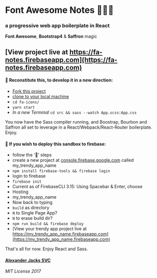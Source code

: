 # Font Awesome Notes :flower_playing_cards::money_with_wings::sparkles:
### a progressive web app boilerplate in React
**Font Awesome**, **Bootstrap4** & **Saffron** magic

## [View project live at https://fa-notes.firebaseapp.com](https://fa-notes.firebaseapp.com)

#### :construction: Reconstitute this, to develop it in a new direction:
- [Fork this project](https://help.github.com/articles/fork-a-repo/)
- [clone to your local machine](https://help.github.com/articles/cloning-a-repository/)
- ```cd fa-icons/```
- ```yarn start```
 - _In a new Terminal_
 ```cd src && sass --watch App.scss:App.css```

You now have the Sass compiler running, and Boostrap, Bourbon and Saffron all set to leverage in a React/Webpack/React-Router boilerplate. Enjoy.

#### :rocket: If you wish to deploy this sandbox to firebase:
- follow the ':construction:' steps
- create a new project at [console.firebase.google.com](firebase) called my_trendy_app_name
- ```npm install firebase-tools && firebase login```
- login to firebase
- ```firebase init```
- Current as of FirebaseCLI 3.15: Using Spacebar & Enter, choose
 - Hosting
 - my_trendy_app_name
- Now back to typing
 - ```build``` as directory
 - ```N``` to Single Page App?
 - ```N``` to erase build dir?
- ```npm run build && firebase deploy```
- [View your trendy app project live at https://my_trendy_app_name.firebaseapp.com](https://my_trendy_app_name.firebaseapp.com)

That's all for now. Enjoy React and Sass.

#### [Alexander Jacks SVC](http://alexanderjacks.biz)

_MIT License 2017_
